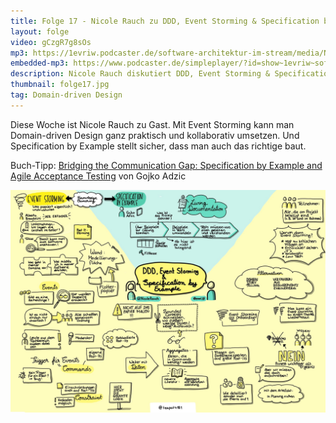 ```yaml
---
title: Folge 17 - Nicole Rauch zu DDD, Event Storming & Specification by Example
layout: folge
video: gCzgR7g8sOs
mp3: https://1evriw.podcaster.de/software-architektur-im-stream/media/NicoleRauch.mp3
embedded-mp3: https://www.podcaster.de/simpleplayer/?id=show~1evriw~software-architektur-im-stream~pod-3947e6c572a58ea75979934c7f&v=1618778016
description: Nicole Rauch diskutiert DDD, Event Storming & Specification by Example
thumbnail: folge17.jpg
tag: Domain-driven Design
---
```


Diese Woche ist Nicole Rauch zu Gast. Mit Event Storming kann man
Domain-driven Design ganz praktisch und kollaborativ umsetzen. Und
Specification by Example stellt sicher, dass man auch das richtige
baut.

Buch-Tipp: [Bridging the Communication Gap: Specification by Example and Agile Acceptance Testing](https://www.goodreads.com/book/show/6443938-bridging-the-communication-gap) von Gojko Adzic 

![Sketchnote](/sketchnotes/folge17.jpg "Sketchnote")

